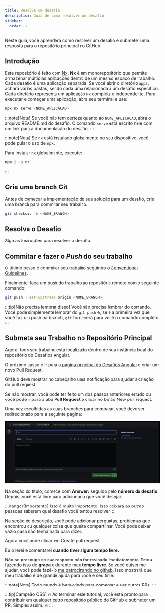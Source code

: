 ```yaml
---
title: Resolva um desafio
description: Guia de como resolver um desafio
sidebar:
  order: 2
---
```


Neste guia, você aprenderá como resolver um desafio e submeter uma resposta para o repositório principal no GitHub.

## Introdução

Este repositório é feito com [Nx](https://nx.dev/getting-started/intro). <b>Nx</b> é um monorepositório que permite armazenar múltiplas aplicações dentro de um mesmo espaço de trabalho. Cada desafio é uma aplicação separada. Se você abrir o diretório `apps`, achará várias pastas, sendo cada uma relacionada a um desafio específico. Cada diretório representa um aplicação `Nx` completa e independente. Para executar e começar uma aplicação, abra seu terminal e use:

```bash
npx nx serve <NOME_APLICACAO>
```

:::note[Nota]
Se você não tem certeza quanto ao `NOME_APLICACAO`, abra o arquivo README.md do desafio. O comando `serve` está escrito nele com um link para a documentação do desafio.
:::

:::note[Nota]
Se `nx` está instalado globalmente no seu dispositivo, você pode pular o uso de `npx`.

Para instalar `nx` globalmente, execute:

```bash
npm i -g nx
```

:::

## Crie uma branch Git

Antes de começar a implementação de sua solução para um desafio, crie uma branch para commitar seu trabalho.

```bash
git checkout -b <NOME_BRANCH>
```

## Resolva o Desafio

Siga as instruções para resolver o desafio.

## Commitar e fazer o _Push_ do seu trabalho

O último passo é commitar seu trabalho seguindo o [Conventional Guidelines](https://www.conventionalcommits.org/en/v1.0.0/).

Finalmente, faça um push do trabalho ao repositório remoto com o seguinte comando:

```bash
git push --set-upstream origin <NOME_BRANCH>
```

:::tip[Não precisa lembrar disso]
Você não precisa lembrar do comando. Você pode simplemente lembrar do `git push` e, se é a primeira vez que você faz um push na branch, `git` fornecerá para você o comando completo.
:::

## Submeta seu Trabalho no Repositório Principal

Agora, todo seu trabalho está localizado dentro de sua instância local do repositório do Desafios Angular.

O próximo passo é ir para a [página principal do Desafios Angular](https://github.com/tomalaforge/angular-challenges) e criar um novo Pull Request.

GitHub deve mostrar no cabeçalho uma notificação para ajudar a criação do pull request.

Se não mostrar, você pode ter feito um dos passos anteriores errado ou você pode ir para a aba <b>Pull Request</b> e clicar no botão <span class="github-success-btn">New pull request</span>.

Uma vez escolhidas as duas branches para comparar, você deve ser redirecionado para a seguinte página:

![New pull request screen](../../../../assets/new-pull-request.png)

Na seção do título, comece com <b>Answer:</b> seguido pelo <b>número do desafio</b>. Depois, você está livre para adicionar o que você desejar.

:::danger[Importante]
Isso é muito importante. Isso deixará as outras pessoas saberem qual desafio você tentou resolver.
:::

Na seção de descrição, você pode adicionar perguntas, problemas que encontrou ou qualquer coisa que queira compartilhar. Você pode deixar vazio caso não tenha nada para dizer.

Agora você pode clicar em <span class="github-success-btn">Create pull request</span>.

Eu o lerei e comentarei <b>quando tiver algum tempo livre.</b>

<p class="important-block">Não se preocupe se sua resposta não for revisada imediatamente. Estou fazendo isso de <b>graça</b> e durante meu <b>tempo livre</b>. Se você quiser me ajudar, você pode fazê-lo <a href="https://github.com/sponsors/tomalaforge">me patrocinando no github</a>. Isso mostrará que meu trabalho é de grande ajuda para você e seu time.</p>

:::note[Nota]
Todo mundo é bem-vindo para comentar e ver outros PRs.
:::

:::tip[Campeão OSS]
🔥 Ao terminar este tutorial, você está pronto para contribuir em qualquer outro repositório público do GitHub e submeter um PR. Simples assim. 🔥
:::
